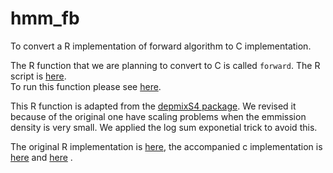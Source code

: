 # hmm_fb
To convert a R implementation of forward algorithm to C implementation.   

The R function that we are planning to convert to C is called `forward`. The R script is [here](code/HMM-func-forward.R).   
To run this function please see [here](test/run_forward_probablity_algorithm.html).  

This R function is adapted from the [depmixS4 package](https://cran.r-project.org/web/packages/depmixS4/index.html). We revised it because of the original one have scaling problems when the emmission density is very small. We applied the log sum exponetial trick to avoid this.  

The original R implementation is [here](code/fb.R), the accompanied c implementation is [here](code/fb.h) and [here](code/fb.c) .
